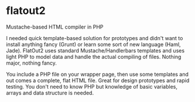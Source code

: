 flatout2
========

Mustache-based HTML compiler in PHP

I needed quick template-based solution for prototypes and didn't want to install anything fancy (Grunt) or learn some sort of new language (Haml, Jade). FlatOut2 uses standard Mustache/Handlerbars templates and uses light PHP to model data and handle the actual compiling of files. Nothing major, nothing fancy.

You include a PHP file on your wrapper page, then use some templates and out comes a complete, flat HTML file. Great for design prototypes and rapid testing. You don't need to know PHP but knowledge of basic variables, arrays and data structure is needed.
